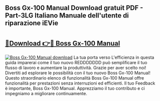 ## Boss Gx-100 Manual Download gratuit PDF - Part-3LG Italiano Manuale dell'utente di riparazione iEVie

# <h2><a href="http://dfe4mz4.blite.top/?on=Boss+Gx-100+Manual">🔗Download 👉🔴 Boss Gx-100 Manual</a></h2>

[![Boss Gx-100 Manual download](https://i.imgur.com/lujVjoI.png)](http://dfe4mz4.blite.top/?on=Boss+Gx-100+Manual)
La tua porta verso L'efficienza in questa guida imparerai come il tuo nuovo REDDDDDDD può semplificare il tuo flusso di lavoro e aumentare la produttività. Grazie per aver scelto noi! Divertiti ad esplorare le possibilità con il tuo nuovo Boss Gx-100 Manual! Questo straordinario elenco di funzionalità Boss Gx-100 Manual offre funzionalità per prestazioni senza interruzioni ed efficienti. Il tuo Feedback è importante, Boss Gx-100 Manual. Apprezziamo il tuo contributo e ci impegniamo a migliorare continuamente.

